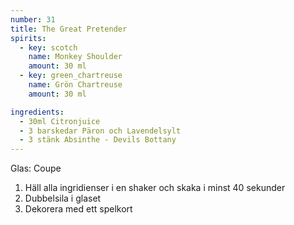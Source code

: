 ```yaml
---
number: 31
title: The Great Pretender
spirits: 
  - key: scotch
    name: Monkey Shoulder 
    amount: 30 ml
  - key: green_chartreuse
    name: Grön Chartreuse
    amount: 30 ml

ingredients: 
  - 30ml Citronjuice
  - 3 barskedar Päron och Lavendelsylt
  - 3 stänk Absinthe - Devils Bottany
---
```


Glas: Coupe

1) Häll alla ingridienser i en shaker och skaka i minst 40 sekunder
2) Dubbelsila i glaset 
3) Dekorera med ett spelkort